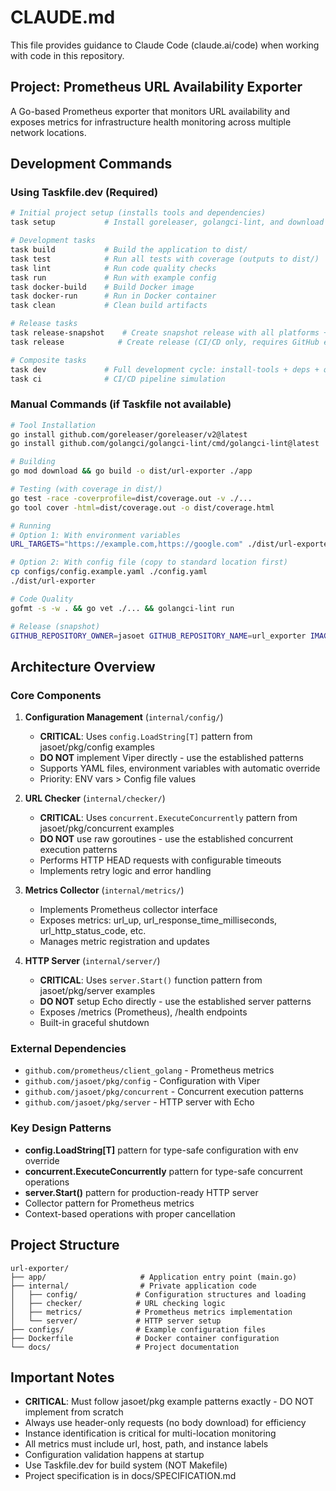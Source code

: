 # CLAUDE.md

This file provides guidance to Claude Code (claude.ai/code) when working with code in this repository.

## Project: Prometheus URL Availability Exporter

A Go-based Prometheus exporter that monitors URL availability and exposes metrics for infrastructure health monitoring across multiple network locations.

## Development Commands

### Using Taskfile.dev (Required)
```bash
# Initial project setup (installs tools and dependencies)
task setup           # Install goreleaser, golangci-lint, and download dependencies

# Development tasks
task build           # Build the application to dist/
task test            # Run all tests with coverage (outputs to dist/)
task lint            # Run code quality checks
task run             # Run with example config
task docker-build    # Build Docker image
task docker-run      # Run in Docker container
task clean           # Clean build artifacts

# Release tasks  
task release-snapshot    # Create snapshot release with all platforms + Docker
task release            # Create release (CI/CD only, requires GitHub env vars)

# Composite tasks
task dev             # Full development cycle: install-tools + deps + quality + test + build
task ci              # CI/CD pipeline simulation
```

### Manual Commands (if Taskfile not available)
```bash
# Tool Installation
go install github.com/goreleaser/goreleaser/v2@latest
go install github.com/golangci/golangci-lint/cmd/golangci-lint@latest

# Building
go mod download && go build -o dist/url-exporter ./app

# Testing (with coverage in dist/)
go test -race -coverprofile=dist/coverage.out -v ./...
go tool cover -html=dist/coverage.out -o dist/coverage.html

# Running
# Option 1: With environment variables
URL_TARGETS="https://example.com,https://google.com" ./dist/url-exporter

# Option 2: With config file (copy to standard location first)
cp configs/config.example.yaml ./config.yaml
./dist/url-exporter

# Code Quality
gofmt -s -w . && go vet ./... && golangci-lint run

# Release (snapshot)
GITHUB_REPOSITORY_OWNER=jasoet GITHUB_REPOSITORY_NAME=url_exporter IMAGE_NAME=url-exporter GITHUB_REPOSITORY=jasoet/url_exporter goreleaser release --snapshot --clean
```

## Architecture Overview

### Core Components

1. **Configuration Management** (`internal/config/`)
   - **CRITICAL**: Uses `config.LoadString[T]` pattern from jasoet/pkg/config examples
   - **DO NOT** implement Viper directly - use the established patterns
   - Supports YAML files, environment variables with automatic override
   - Priority: ENV vars > Config file values

2. **URL Checker** (`internal/checker/`)
   - **CRITICAL**: Uses `concurrent.ExecuteConcurrently` pattern from jasoet/pkg/concurrent examples
   - **DO NOT** use raw goroutines - use the established concurrent execution patterns
   - Performs HTTP HEAD requests with configurable timeouts
   - Implements retry logic and error handling

3. **Metrics Collector** (`internal/metrics/`)
   - Implements Prometheus collector interface
   - Exposes metrics: url_up, url_response_time_milliseconds, url_http_status_code, etc.
   - Manages metric registration and updates

4. **HTTP Server** (`internal/server/`)
   - **CRITICAL**: Uses `server.Start()` function pattern from jasoet/pkg/server examples
   - **DO NOT** setup Echo directly - use the established server patterns
   - Exposes /metrics (Prometheus), /health endpoints
   - Built-in graceful shutdown

### External Dependencies
- `github.com/prometheus/client_golang` - Prometheus metrics
- `github.com/jasoet/pkg/config` - Configuration with Viper
- `github.com/jasoet/pkg/concurrent` - Concurrent execution patterns
- `github.com/jasoet/pkg/server` - HTTP server with Echo

### Key Design Patterns
- **config.LoadString[T]** pattern for type-safe configuration with env override
- **concurrent.ExecuteConcurrently** pattern for type-safe concurrent operations
- **server.Start()** pattern for production-ready HTTP server
- Collector pattern for Prometheus metrics
- Context-based operations with proper cancellation

## Project Structure
```
url-exporter/
├── app/                     # Application entry point (main.go)
├── internal/                # Private application code
│   ├── config/             # Configuration structures and loading
│   ├── checker/            # URL checking logic
│   ├── metrics/            # Prometheus metrics implementation
│   └── server/             # HTTP server setup
├── configs/                # Example configuration files
├── Dockerfile              # Docker container configuration
└── docs/                   # Project documentation
```

## Important Notes

- **CRITICAL**: Must follow jasoet/pkg example patterns exactly - DO NOT implement from scratch
- Always use header-only requests (no body download) for efficiency
- Instance identification is critical for multi-location monitoring
- All metrics must include url, host, path, and instance labels
- Configuration validation happens at startup
- Use Taskfile.dev for build system (NOT Makefile)
- Project specification is in docs/SPECIFICATION.md